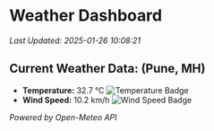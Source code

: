 
# Weather Dashboard

_Last Updated: 2025-01-26 10:08:21_

## Current Weather Data: (Pune, MH)
- **Temperature:** 32.7 °C ![Temperature Badge](https://img.shields.io/badge/Temperature-High%20Temp-orange)
- **Wind Speed:** 10.2 km/h ![Wind Speed Badge](https://img.shields.io/badge/Wind%20Speed-Low%20Wind-blue)

*Powered by Open-Meteo API*
